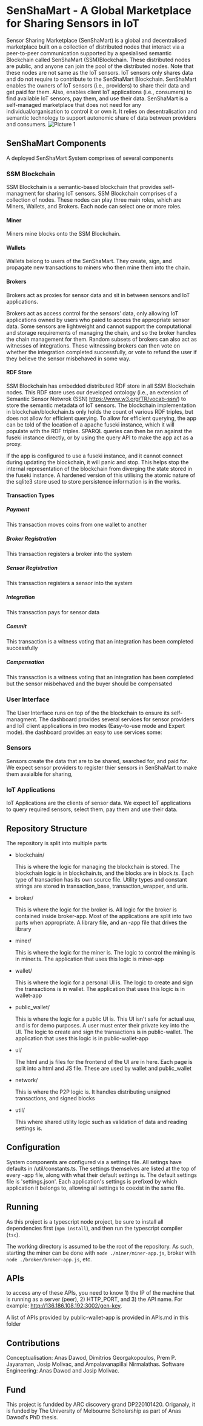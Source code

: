 #  SenShaMart - A Global Marketplace for Sharing Sensors in IoT
Sensor Sharing Marketplace (SenShaMart) is a global and decentralised marketplace built on a collection of distributed nodes that interact via a peer-to-peer communication supported by a spesialised semantic Blockchain called SenShaMart (SSM)Blockchain. These distributed nodes are public, and anyone can join the pool of the distributed nodes. Note that these nodes are not same as the IoT sensors. IoT sensors only shares data and do not require to contribute to the SenShaMart Blockchain. 
SenShaMart enables the owners of IoT sensors (i.e., providers) to share their data and get paid for them. Also, enables client IoT applications (i.e., consumers) to find available IoT sensors, pay them, and use their data. 
SenShaMart is a self-managed marketplace that does not need for any individual/organisation to control it or own it. It relies on desentralisation and semantic technology to support autonomic share of data between providers and consumers.
![Picture 1](https://github.com/SwinIoTLab/SenShaMart/assets/43335798/17fbd32d-864b-427f-a43c-5836794a3424)



## SenShaMart Components

A deployed SenShaMart System comprises of several components

### SSM Blockchain
SSM Blockchain is a semantic-based blockchain that provides self-managment for sharing IoT sensors. SSM Blockchain comprises of a collection of nodes. These nodes can play three main roles, which are Miners, Wallets, and Brokers. Each node can select one or more roles.
#### Miner
  
Miners mine blocks onto the SSM Blockchain.

#### Wallets
  
Wallets belong to users of the SenShaMart. They create, sign, and propagate new transactions to miners who then mine them into the chain.

#### Brokers
  
Brokers act as proxies for sensor data and sit in between sensors and IoT applications. 

Brokers act as access control for the sensors' data, only allowing IoT applications owned by users who paied to access the appropriate sensor data. Some sensors are lightweight and cannot support the computational and storage requirements of managing the chain, and so the broker handles the chain management for them.
Random subsets of brokers can also act as witnesses of integrations.
These witnessing brokers can then vote on whether the integration completed successfully, or vote to refund the user if they believe the sensor misbehaved in some way.

#### RDF Store

SSM Blockchain has embedded distributed RDF store in all SSM Blockchain nodes. This RDF store uses our developed ontology (i.e., an extension of Semantic Sensor Netwrok (SSN) https://www.w3.org/TR/vocab-ssn/) to store the semantic metadata of IoT sensors.  The blockchain implementation in blockchain/blockchain.ts only holds the count of various RDF triples, but does not allow for efficient querying.
To allow for efficient querying, the app can be told of the location of a apache fuseki instance, which it will populate with the RDF triples.
SPARQL queries can then be ran against the fuseki instance directly, or by using the query API to make the app act as a proxy.

If the app is configured to use a fuseki instance, and it cannot connect during updating the blockchain, it will panic and stop.
This helps stop the internal representation of the blockchain from diverging the state stored in the fuseki instance.
A hardened version of this utilising the atomic nature of the sqlite3 store used to store persistence information is in the works.

#### Transaction Types

##### Payment
  This transaction moves coins from one wallet to another

##### Broker Registration
  This transaction registers a broker into the system

##### Sensor Registration
  This transaction registers a sensor into the system

##### Integration
  This transaction pays for sensor data

##### Commit
  This transaction is a witness voting that an integration has been completed successfully

##### Compensation
  This transaction is a witness voting that an integration has been completed but the sensor misbehaved and the buyer should be compensated
### User Interface
The User Interface runs on top of the the blockchain to ensure its self-managment. The dashboard provides several services for sensor providers and IoT client applications in two modes (Easy-to-use mode and Expert mode). the dashboard provides an easy to use services  some:


### Sensors

Sensors create the data that are to be shared, searched for, and paid for. We expect sensor providers to register thier sensors in SenShaMart to make them avaialble for sharing,

### IoT Applications
  
IoT Applications are the clients of sensor data. We expect IoT applications to query required sensors, select them, pay them and use their data.



## Repository Structure

The repository is split into multiple parts

- blockchain/

  This is where the logic for managing the blockchain is stored.
  The blockchain logic is in blockchain.ts, and the blocks are in block.ts.
  Each type of transaction has its own source file.
  Utility types and constant strings are stored in transaction_base, transaction_wrapper, and uris.

- broker/

  This is where the logic for the broker is.
  All logic for the broker is contained inside broker-app.
  Most of the applications are split into two parts when appropriate.
  A library file, and an -app file that drives the library

- miner/

  This is where the logic for the miner is.
  The logic to control the mining is in miner.ts. The application that uses this logic is miner-app

- wallet/

  This is where the logic for a personal UI is.
  The logic to create and sign the transactions is in wallet. The application that uses this logic is in wallet-app

- public_wallet/

  This is where the logic for a public UI is. This UI isn't safe for actual use, and is for demo purposes. A user must enter their private key into the UI.
  The logic to create and sign the transactions is in public-wallet. The application that uses this logic is in public-wallet-app

- ui/

  The html and js files for the frontend of the UI are in here. Each page is split into a html and JS file. These are used by wallet and public_wallet
  
- network/

  This is where the P2P logic is. It handles distributing unsigned transactions, and signed blocks

- util/

  This where shared utility logic such as validation of data and reading settings is.

## Configuration

System components are configured via a settings file.
All setings have defaults in /util/constants.ts.
The settings themselves are listed at the top of every -app file, along with what their default settings is.
The default settings file is 'settings.json'.
Each application's settings is prefixed by which application it belongs to, allowing all settings to coexist in the same file.


## Running

As this project is a typescript node project, be sure to install all dependencies first (`npm install`), and then run the typescript compiler (`tsc`).

The working directory is assumed to be the root of the repository.
As such, starting the miner can be done with `node ./miner/miner-app.js`, broker with `node ./broker/broker-app.js`, etc.

## APIs
to access any of these APIs, you need to know 1) the IP of the machine that is running as a server (peer), 2) HTTP_PORT, and 3) the API name. For example: http://136.186.108.192:3002/gen-key.

A list of APIs provided by public-wallet-app is provided in APIs.md in this folder

## Contributions
Conceptualisation: Anas Dawod, Dimitrios Georgakopoulos, Prem P. Jayaraman, Josip Molivac, and Ampalavanapillai Nirmalathas.
Software Engineering: Anas Dawod and Josip Molivac.

## Fund
This project is fundded by ARC discovery grand DP220101420. Origanaly, it is funded by The University of Melbourne Scholarship as part of Anas Dawod's PhD thesis.
